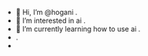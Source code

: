 - 👋 Hi, I’m @hogani .
- 👀 I’m interested in ai .
- 🌱 I’m currently learning how to use ai .
- .
- 
  

<!---
hogani/hogani is a ✨ special ✨ repository because its `README.md` (this file) appears on your GitHub profile.
You can click the Preview link to take a look at your changes.
--->
